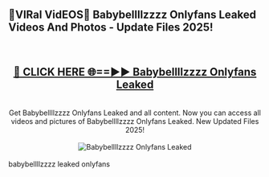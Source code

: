 <h2>🔴VIRal VidEOS🔴 Babybellllzzzz Onlyfans Leaked Videos And Photos - Update Files 2025!</h2>
<br>
<div align="center">
<h2><a href="https://virallinks.top/odZfE0" rel="nofollow">🔴 CLICK HERE 🌐==►► Babybellllzzzz Onlyfans Leaked</a></h2>
<br>
Get Babybellllzzzz Onlyfans Leaked and all content. Now you can access all videos and pictures of Babybellllzzzz Onlyfans Leaked. New Updated Files 2025!
<br>
<br>
<a href="https://virallinks.top/odZfE0" rel="nofollow" data-target="animated-image.originalLink"><img src="https://i.imgur.com/dJHk4Zq.gif)" alt="Babybellllzzzz Onlyfans Leaked" style="max-width: 100%; display: inline-block;" data-target="animated-image.originalImage"></a>
</div>
<br>
babybellllzzzz leaked onlyfans